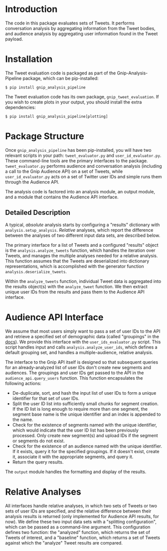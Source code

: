 # Introduction

The code in this package evaluates sets of Tweets. It performs conversation
analysis by aggregating information from the Tweet bodies, and audience
analysis by aggregating user information found in the Tweet payload.

# Installation

The Tweet evaluation code is packaged as part of the Gnip-Analysis-Pipeline
package, which can be pip-installed:

`$ pip install gnip_analysis_pipeline`

The Tweet evaluation code has its own package, `gnip_tweet_evaluation`. If you
wish to create plots in your output, you should install the extra dependencies:

`$ pip install gnip_analysis_pipeline[plotting]`

# Package Structure

Once `gnip_analysis_pipeline` has been pip-installed, you will have two
relevant scripts in your path: `tweet_evaluator.py` and `user_id_evaluator.py`.
These command-line tools are the primary interfaces to the package.
`tweet_evaluator.py` performs audience and conversation analysis (including a
call to the Gnip Audience API) on a set of Tweets, while `user_id_evaluator.py`
acts on a set of Twitter user IDs and simple runs them through the Audience
API.

The analysis code is factored into an analysis module, an output module, and a
module that contains the Audience API interface. 

## Detailed Description

A typical, _absolute_ analysis starts by configuring a "results" dictionary
with `analysis.setup_analysis`. _Relative_ analyses, which report the difference
between the analyses of two different input data sets, are described below.

The primary interface for a list of Tweets and a configured "results" object is
the `analysis.analyze_tweets` function, which handles the iteration over
Tweets, and manages the multiple analyses needed for a relative analysis. This
function assumes that the Tweets are deserialized into dictionary
representations, which is accomplished with the generator function
`analysis.deserialize_tweets`.

Within the `analyze_tweets` function, individual Tweet data is aggregated into
the results object(s) with the `analyze_tweet` function. We then extract unique
user IDs from the results and pass them to the Audience API interface.

# Audience API Interface

We assume that most users simply want to pass a set of user IDs to the API and
retrieve a specified set of demographic data (called "groupings" in the
[docs](http://support.gnip.com/apis/audience_api/)).  We provide this interface
with the `user_ids_evaluator.py` script.  This script handles input and calls
`analysis.analyze_user_ids`, which defines a default grouping set, and handles
a multiple-audience, relative analysis.  

The interface to the Gnip API itself is designed so that subsequent queries for
an already-analyzed list of user IDs don't create new segments and audiences.
The groupings and user IDs get passed to the API in the
`audience_api.query_users` function. This function encapsulates the following
actions:
* De-duplicate, sort, and hash the input list of user IDs to form a unique
  identifier for that set of user IDs.
* Split the user ID list into sufficiently small chunks for segment creation.
If the ID list is long enough to require more than one segment, the segment
base name is the unique identifier and an index is appended to the name.
* Check for the existence of segments named with the unique identifier, which
  would indicate that the user ID list has been previously processed. Only
create new segment(s) and upload IDs if the segment or segments do not exist.
* Check for the existence of an audience named with the unique identifier. If
  it exists, query it for the specified groupings. If it doesn't exist, create
it, associate it with the appropriate segments, and query it.
* Return the query results.

The `output` module handles the formatting and display of the results.

# Relative Analyses

All interfaces handle relative analyses, in which two sets of Tweets or two
sets of user IDs are specified, and the relative difference between their
analysis results is returned (only implemented for Audience API results, for
now).  We define these two input data sets with a "splitting configuration",
which can be passed as a command-line argument. This configuration defines two
function: the "analyzed" function, which returns the set of Tweets of interest,
and a "baseline" function, which returns a set of Tweets against which the
"analyze" Tweet results are compared.
